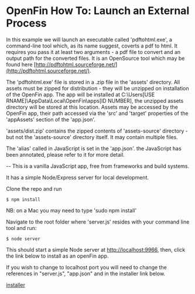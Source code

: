 # OpenFin How To: Launch an External Process
In this example we will launch an executable called 'pdftohtml.exe', a command-line tool which, as its name suggest, coverts a pdf to html. It requires you pass it at least two arguments - a pdf file to convert and an output path for the converted files. It is an OpenSource tool which may be found here [http://pdftohtml.sourceforge.net/](http://pdftohtml.sourceforge.net/).

The 'pdftohtml.exe' file is stored in a .zip file in the 'assets' directory. All assets must be zipped for distribution - they will be unzipped on installation of the OpenFin app. The app will be installed at C:\Users\[USE RNAME]\AppData\Local\OpenFin\apps\[ID NUMBER], the unzipped assets directory will be stored at this location. Assets may be accessed by the OpenFin app, their path accessed via the 'src' and 'target' properties of the 'appAssets' section of the 'app.json'.

'assets/dist.zip' contains the zipped contents of 'assets-source' directory - but not the 'assets-source' directory itself. It may contain multiple files.

The 'alias' called in JavaScript is set in the 'app.json'. the JavaScript has been annotated, please refer to it for more detail.

--
This is a vanilla JavaScript app, free from frameworks and build systems.
 
It has a simple Node/Express server for local development.

Clone the repo and run

```
$ npm install
```
NB: on a Mac you may need to type 'sudo npm install'

Navigate to the root folder where 'server.js' resides with your command line tool and run:

```
$ node server
```

This should start a simple Node server at [http://localhost:9966](http://localhost:9966), then, click the link below to install as an openFin app.

If you wish to change to localhost port you will need to change the references in "server.js", "app.json" and in the installer link below.

[installer](https://dl.openfin.co/services/download?fileName=openfin_demo_externalprocess&config=http://localhost:9966/app.json)
